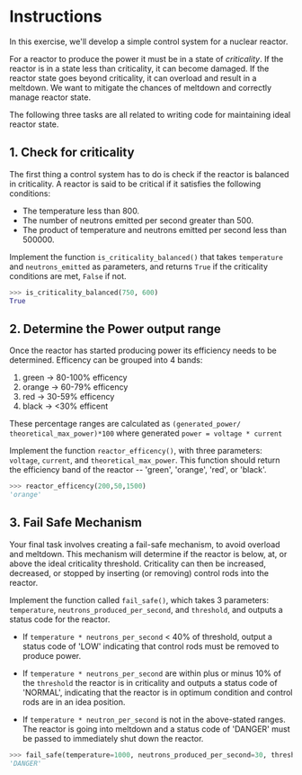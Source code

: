 # Instructions

In this exercise, we'll develop a simple control system for a nuclear reactor.

For a reactor to produce the power it must be in a state of _criticality_.
If the reactor is in a state less than criticality, it can become damaged.
If the reactor state goes beyond criticality, it can overload and result in a meltdown.
We want to mitigate the chances of meltdown and correctly manage reactor state.

The following three tasks are all related to writing code for maintaining ideal reactor state.

## 1. Check for criticality

The first thing a control system has to do is check if the reactor is balanced in criticality.
A reactor is said to be critical if it satisfies the following conditions:

- The temperature less than 800.
- The number of neutrons emitted per second greater than 500.
- The product of temperature and neutrons emitted per second less than 500000.

Implement the function `is_criticality_balanced()` that takes `temperature` and `neutrons_emitted` as parameters, and returns `True` if the criticality conditions are met, `False` if not.

```python
>>> is_criticality_balanced(750, 600)
True
```

## 2. Determine the Power output range

Once the reactor has started producing power its efficiency needs to be determined.
Efficency can be grouped into 4 bands:

1. green -> 80-100% efficency
2. orange -> 60-79% efficency
3. red -> 30-59% efficency
4. black -> <30% efficent

These percentage ranges are calculated as `(generated_power/ theoretical_max_power)*100`
where generated `power = voltage * current`

Implement the function `reactor_efficency()`, with three parameters: `voltage`,
`current`, and `theoretical_max_power`.
This function should return the efficiency band of the reactor -- 'green', 'orange', 'red', or 'black'.

```python
>>> reactor_efficency(200,50,1500)
'orange'
```

## 3. Fail Safe Mechanism

Your final task involves creating a fail-safe mechanism, to avoid overload and meltdown.
This mechanism will determine if the reactor is below, at, or above the ideal criticality threshold.
Criticality can then be increased, decreased, or stopped by inserting (or removing) control rods into the reactor.

Implement the function called `fail_safe()`, which takes 3 parameters: `temperature`,
`neutrons_produced_per_second`, and `threshold`, and outputs a status code for the reactor.

- If `temperature * neutrons_per_second` < 40% of threshold, output a status code of 'LOW'
  indicating that control rods must be removed to produce power.

- If `temperature * neutrons_per_second` are within plus or minus 10% of the `threshold`
  the reactor is in criticality and outputs a status code of 'NORMAL', indicating that the
  reactor is in optimum condition and control rods are in an idea position.

- If `temperature * neutron_per_second` is not in the above-stated ranges. The reactor is
  going into meltdown and a status code of 'DANGER' must be passed to immediately shut down the reactor.

```python
>>> fail_safe(temperature=1000, neutrons_produced_per_second=30, threshold=5000)
'DANGER'
```
